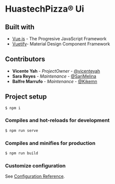 # HuastechPizza® Ui

## Built with
- [Vue.js](https://vuejs.org/) - The Progresive JavaScript Framework
- [Vuetify](https://vuetifyjs.com/en/)- Material Design Component Framework 


## Contributors
- **Vicente Yah** - _ProjectOwner_ - [@vicenteyah](https://github.com/vicenteyah)
- **Sara Reyes** - _Maintenance_ - [@SariMelina](https://github.com/SariMelina)
- **Balfre Marrufo** - _Maintenance_ - [@Kikemn](https://github.com/Kikemn)

## Project setup
```bash
$ npm i
```

### Compiles and hot-reloads for development
```bash
$ npm run serve
```

### Compiles and minifies for production
```bash
$ npm run build
```

### Customize configuration
See [Configuration Reference](https://cli.vuejs.org/config/).
